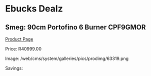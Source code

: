
# Ebucks Dealz
## Smeg: 90cm Portofino 6 Burner CPF9GMOR
[Product Page](https://www.ebucks.com/web/shop/productSelected.do?prodId=1173106711&catId=1196429345)

Price: R40999.00

Image: /web/cms/system/galleries/pics/prodimg/63319.png

Savings: 


	